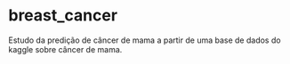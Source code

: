 # breast_cancer
Estudo da predição de câncer de mama a partir de uma base de dados do kaggle sobre câncer de mama.
